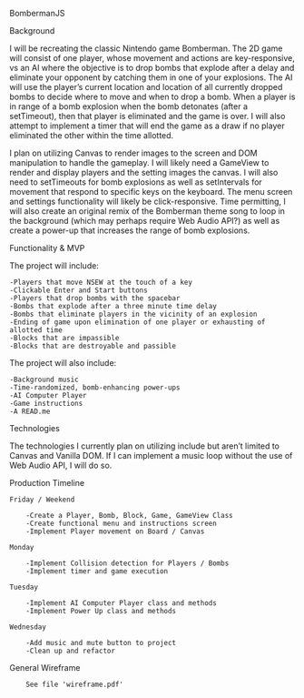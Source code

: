 BombermanJS

Background

I will be recreating the classic Nintendo game Bomberman. The 2D game will consist of one player, whose movement and actions are key-responsive, vs an AI where the objective is to drop bombs that explode after a delay and eliminate your opponent by catching them in one of your explosions. The AI will use the player’s current location and location of all currently dropped bombs to decide where to move and when to drop a bomb. When a player is in range of a bomb explosion when the bomb detonates (after a setTimeout), then that player is eliminated and the game is over. I will also attempt to implement a timer that will end the game as a draw if no player eliminated the other within the time allotted. 

I plan on utilizing Canvas to render images to the screen and DOM manipulation to handle the gameplay. I will likely need a GameView to render and display players and the setting images the canvas. I will also need to setTimeouts for bomb explosions as well as setIntervals for movement that respond to specific keys on the keyboard. The menu screen and settings functionality will likely be click-responsive. Time permitting, I will also create an original remix of the Bomberman theme song to loop in the background (which may perhaps require Web Audio API?) as well as create a power-up that increases the range of bomb explosions. 

Functionality & MVP

The project will include:
	
	-Players that move NSEW at the touch of a key
	-Clickable Enter and Start buttons
	-Players that drop bombs with the spacebar
	-Bombs that explode after a three minute time delay
	-Bombs that eliminate players in the vicinity of an explosion
	-Ending of game upon elimination of one player or exhausting of allotted time
	-Blocks that are impassible
	-Blocks that are destroyable and passible

The project will also include:
	
	-Background music
	-Time-randomized, bomb-enhancing power-ups
	-AI Computer Player
	-Game instructions
	-A READ.me

Technologies

The technologies I currently plan on utilizing include but aren’t limited to Canvas and Vanilla DOM. If I can implement a music loop without the use of Web Audio API, I will do so.

Production Timeline

	Friday / Weekend
	
		-Create a Player, Bomb, Block, Game, GameView Class
		-Create functional menu and instructions screen
		-Implement Player movement on Board / Canvas
	
	Monday

		-Implement Collision detection for Players / Bombs
		-Implement timer and game execution

	Tuesday
	
		-Implement AI Computer Player class and methods
		-Implement Power Up class and methods

	Wednesday

		-Add music and mute button to project
		-Clean up and refactor 

General Wireframe

		See file 'wireframe.pdf'